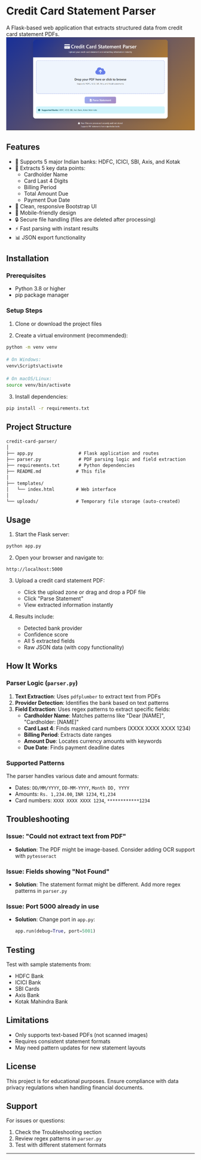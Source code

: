 # Credit Card Statement Parser

A Flask-based web application that extracts structured data from credit card statement PDFs.
![Preview](https://github.com/Tejaswi410/Credit-Card-Statement-parser/blob/main/Screenshot%202025-10-14%20221806.png)

## Features

- 🏦 Supports 5 major Indian banks: HDFC, ICICI, SBI, Axis, and Kotak
- 📄 Extracts 5 key data points:
  - Cardholder Name
  - Card Last 4 Digits
  - Billing Period
  - Total Amount Due
  - Payment Due Date
- 🎨 Clean, responsive Bootstrap UI
- 📱 Mobile-friendly design
- 🔒 Secure file handling (files are deleted after processing)
- ⚡ Fast parsing with instant results
- 📊 JSON export functionality

## Installation

### Prerequisites
- Python 3.8 or higher
- pip package manager

### Setup Steps

1. Clone or download the project files

2. Create a virtual environment (recommended):
```bash
python -m venv venv

# On Windows:
venv\Scripts\activate

# On macOS/Linux:
source venv/bin/activate
```

3. Install dependencies:
```bash
pip install -r requirements.txt
```

## Project Structure

```
credit-card-parser/
│
├── app.py                 # Flask application and routes
├── parser.py              # PDF parsing logic and field extraction
├── requirements.txt       # Python dependencies
├── README.md             # This file
│
├── templates/
│   └── index.html        # Web interface
│
└── uploads/              # Temporary file storage (auto-created)
```

## Usage

1. Start the Flask server:
```bash
python app.py
```

2. Open your browser and navigate to:
```
http://localhost:5000
```

3. Upload a credit card statement PDF:
   - Click the upload zone or drag and drop a PDF file
   - Click "Parse Statement"
   - View extracted information instantly

4. Results include:
   - Detected bank provider
   - Confidence score
   - All 5 extracted fields
   - Raw JSON data (with copy functionality)

## How It Works

### Parser Logic (`parser.py`)

1. **Text Extraction**: Uses `pdfplumber` to extract text from PDFs
2. **Provider Detection**: Identifies the bank based on text patterns
3. **Field Extraction**: Uses regex patterns to extract specific fields:
   - **Cardholder Name**: Matches patterns like "Dear [NAME]", "Cardholder: [NAME]"
   - **Card Last 4**: Finds masked card numbers (XXXX XXXX XXXX 1234)
   - **Billing Period**: Extracts date ranges
   - **Amount Due**: Locates currency amounts with keywords
   - **Due Date**: Finds payment deadline dates

### Supported Patterns

The parser handles various date and amount formats:
- Dates: `DD/MM/YYYY`, `DD-MM-YYYY`, `Month DD, YYYY`
- Amounts: `Rs. 1,234.00`, `INR 1234`, `₹1,234`
- Card numbers: `XXXX XXXX XXXX 1234`, `************1234`


## Troubleshooting

### Issue: "Could not extract text from PDF"
- **Solution**: The PDF might be image-based. Consider adding OCR support with `pytesseract`

### Issue: Fields showing "Not Found"
- **Solution**: The statement format might be different. Add more regex patterns in `parser.py`

### Issue: Port 5000 already in use
- **Solution**: Change port in `app.py`:
  ```python
  app.run(debug=True, port=5001)
  ```

## Testing

Test with sample statements from:
- HDFC Bank
- ICICI Bank
- SBI Cards
- Axis Bank
- Kotak Mahindra Bank

## Limitations

- Only supports text-based PDFs (not scanned images)
- Requires consistent statement formats
- May need pattern updates for new statement layouts


## License

This project is for educational purposes. Ensure compliance with data privacy regulations when handling financial documents.

## Support

For issues or questions:
1. Check the Troubleshooting section
2. Review regex patterns in `parser.py`
3. Test with different statement formats

---
